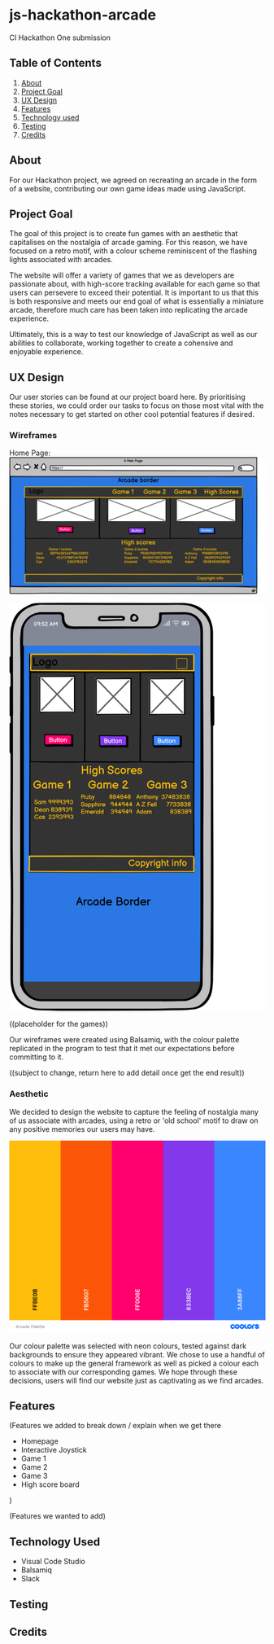 # js-hackathon-arcade
CI Hackathon One submission

## Table of Contents

1. [About](#about)
2. [Project Goal](#project-goal)
3. [UX Design](#ux-design)
4. [Features](#features)
5. [Technology used](#technology-used)
6. [Testing](#testing)
7. [Credits](#credits)

## About

For our Hackathon project, we agreed on recreating an arcade in the form of a website, contributing our own game ideas made using JavaScript.

## Project Goal

The goal of this project is to create fun games with an aesthetic that capitalises on the nostalgia of arcade gaming. For this reason, we have focused on a retro motif, with a colour scheme reminiscent of the flashing lights associated with arcades. 

The website will offer a variety of games that we as developers are passionate about, with high-score tracking available for each game so that users can persevere to exceed their potential. It is important to us that this is both responsive and meets our end goal of what is essentially a miniature arcade, therefore much care has been taken into replicating the arcade experience.

Ultimately, this is a way to test our knowledge of JavaScript as well as our abilities to collaborate, working together to create a cohensive and enjoyable experience.

## UX Design

Our user stories can be found at our project board here. 
By prioritising these stories, we could order our tasks to focus on those most vital with the notes necessary to get started on other cool potential features if desired. 

### Wireframes

Home Page:
![Coloured Wireframe created in Balsamiq](assets/images/readme/coloured%20wireframe%20(homepage).png)

![Coloured Mobile Wireframe created in Balsamiq](assets/images/readme/coloured%20wireframe%20(mobile).png)

((placeholder for the games))


Our wireframes were created using Balsamiq, with the colour palette replicated in the program to test that it met our expectations before committing to it. 

((subject to change, return here to add detail once get the end result))

### Aesthetic

We decided to design the website to capture the feeling of nostalgia many of us associate with arcades, using a retro or 'old school' motif to draw on any positive memories our users may have. 

![neon colour palette](assets/images/readme/Arcade%20Palette.png)

Our colour palette was selected with neon colours, tested against dark backgrounds to ensure they appeared vibrant. We chose to use a handful of colours to make up the general framework as well as picked a colour each to associate with our corresponding games. We hope through these decisions, users will find our website just as captivating as we find arcades. 

## Features

(Features we added to break down / explain when we get there
- Homepage
- Interactive Joystick
- Game 1
- Game 2
- Game 3
- High score board

)

(Features we wanted to add)

## Technology Used

- Visual Code Studio
- Balsamiq
- Slack


## Testing

## Credits


